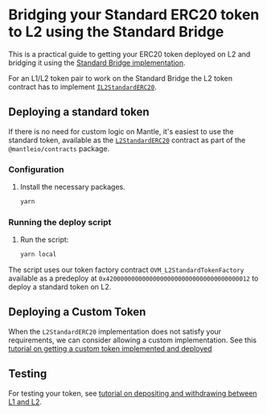 # Bridging your Standard ERC20 token to L2 using the Standard Bridge

This is a practical guide to getting your ERC20 token deployed on L2 and bridging it using the
[Standard Bridge implementation](https://github.com/mantlenetworkio/mantle/blob/main/packages/contracts/contracts/L2/messaging/L2StandardBridge.sol).

For an L1/L2 token pair to work on the Standard Bridge the L2 token contract has to implement
[`IL2StandardERC20`](https://github.com/mantlenetworkio/mantle/blob/main/packages/contracts/contracts/standards/IL2StandardERC20.sol). 


## Deploying a standard token

If there is no need for custom logic on Mantle, it's easiest to use the standard token, available as the
[`L2StandardERC20`](https://github.com/mantlenetworkio/mantle/blob/main/packages/contracts/contracts/standards/L2StandardERC20.sol) contract as part of the `@mantleio/contracts` package. 

### Configuration

1. Install the necessary packages.

   ```sh
   yarn
   ```
### Running the deploy script

1. Run the script:

   ```sh
   yarn local
   ```

The script uses our token factory contract `OVM_L2StandardTokenFactory` available as a predeploy at `0x4200000000000000000000000000000000000012` to deploy a standard token on L2. 

## Deploying a Custom Token

When the `L2StandardERC20` implementation does not satisfy your requirements, we can consider allowing a custom implementation. 
See this [tutorial on getting a custom token implemented and deployed](../standard-bridge-custom-token/README.md)

## Testing 

For testing your token, see [tutorial on depositing and withdrawing between L1 and L2](../cross-dom-bridge-erc20/README.md).

